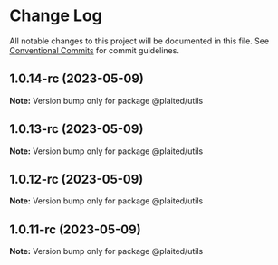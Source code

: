 # Change Log

All notable changes to this project will be documented in this file.
See [Conventional Commits](https://conventionalcommits.org) for commit guidelines.

## 1.0.14-rc (2023-05-09)

**Note:** Version bump only for package @plaited/utils

## 1.0.13-rc (2023-05-09)

**Note:** Version bump only for package @plaited/utils

## 1.0.12-rc (2023-05-09)

**Note:** Version bump only for package @plaited/utils

## 1.0.11-rc (2023-05-09)

**Note:** Version bump only for package @plaited/utils
